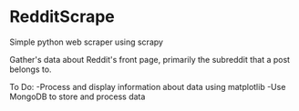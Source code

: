 # RedditScrape
Simple python web scraper using scrapy

Gather's data about Reddit's front page, primarily the subreddit that a post belongs to.

To Do:
  -Process and display information about data using matplotlib
  -Use MongoDB to store and process data
